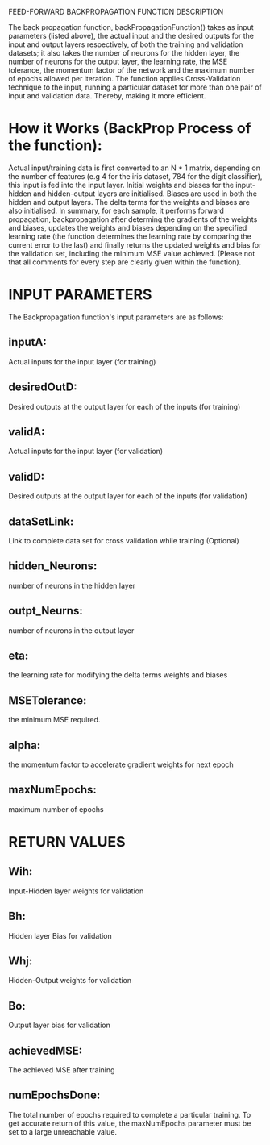 FEED-FORWARD BACKPROPAGATION FUNCTION DESCRIPTION

The back propagation function, backPropagationFunction() takes as input parameters (listed above), the actual input and the desired outputs for the input and output layers respectively, of both the training and validation datasets; it also takes the number of neurons for the hidden layer, the number of neurons for the output layer, the learning rate, the MSE tolerance, the momentum factor of the network and the maximum number of epochs allowed per iteration. The function applies Cross-Validation technique to the input, running a particular dataset for more than one pair of input and validation data. Thereby, making it more efficient.  

# How it Works (BackProp Process of the function): 
Actual input/training data is first converted to an N * 1 matrix, depending on the number of features  (e.g 4 for the iris dataset, 784 for the digit classifier), this input is fed into the input layer. Initial weights and biases for the input-hidden and hidden-output layers are initialised. Biases are used in both the hidden and output layers. The delta terms for the weights and biases are also initialised. 
In summary, for each sample, it performs forward propagation, backpropagation after determing the gradients of the weights and biases, updates the weights and biases depending on the specified learning rate (the function determines the learning rate by comparing the current error to the last) and finally returns the updated weights and bias for the validation set, including the minimum MSE value achieved. (Please not that all comments for every step are clearly given within the function).

# INPUT PARAMETERS
The Backpropagation function's input parameters are as follows:
## inputA: 
Actual inputs for the input layer (for training)
## desiredOutD: 
Desired outputs at the output layer for each of the inputs (for training) 
## validA: 
Actual inputs for the input layer (for validation)
## validD: 
Desired outputs at the output layer for each of the inputs (for validation) 
## dataSetLink:  
Link to complete data set for cross validation while training (Optional)
## hidden_Neurons: 
number of neurons in the hidden layer
## outpt_Neurns: 
number of neurons in the output layer
## eta: 
the learning rate for modifying the delta terms weights and biases
## MSETolerance: 
the minimum MSE required.
## alpha: 
the momentum factor to accelerate gradient weights for next epoch
## maxNumEpochs: 
maximum number of epochs
# RETURN VALUES
## Wih: 
Input-Hidden layer weights for validation
## Bh: 
Hidden layer Bias for validation
## Whj: 
Hidden-Output weights for validation
## Bo: 
Output layer bias for validation
## achievedMSE: 
The achieved MSE after training
## numEpochsDone: 
The total number of epochs required to complete a particular training. To get accurate return of this value, the maxNumEpochs parameter must be set to a large unreachable value.


